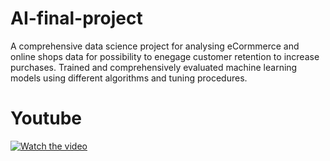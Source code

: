 # AI-final-project
A comprehensive data science project for analysing eCormmerce and online shops data for possibility to enegage customer retention to increase purchases. Trained and comprehensively evaluated machine learning models using different algorithms and tuning procedures.


# Youtube
[![Watch the video](https://img.youtube.com/vi/T-D1KVIuvjA/maxresdefault.jpg)](https://youtu.be/md1uX_jtp2g)

